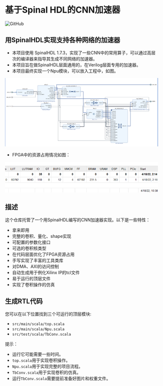 # 基于Spinal HDL的CNN加速器

![GitHub](https://img.shields.io/github/license/liuwei9/spinal_yolo)

## 用SpinalHDL实现支持各种网络的加速器

- 本项目使用 SpinalHDL 1.7.3，实现了一些CNN中的常用算子，可以通过高层次的编译器来指导其生成不同网络的加速器。
- 本项目旨在做SpinalHDL层面通用的，在Verilog层面专用的加速器。
- 本项目最终实现一个Npu模块，可以放入工程中，如图。


![block_design](./img/block_design.png)

- FPGA中的资源占用情况如图：

![resource](./img/resource.png)

## 描述

这个仓库托管了一个用SpinalHDL编写的CNN加速器实现。以下是一些特性：

- 拿来即用
- 完整的卷积、量化、shape实现
- 可配置的参数化接口
- 可选的卷积核类型
- 在代码层面优化了FPGA资源占用
- 手写实现了丰富的工具类库
- 对DMA、AXI的访问控制
- 自动生成用于例化Xilinx IP的tcl文件
- 易于运行的顶层文件
- 实现了卷积操作的仿真

## 生成RTL代码

您可以在以下位置找到三个可运行的顶层模块:
- `src/main/scala/top.scala`
- `src/main/scala/Npu.scala`
- `src/test/scala/TbConv.scala`

提示：
- 运行它可能需要一些时间。
- `top.scala`用于实现卷积操作。
- `Npu.scala`用于实现完整的项目流程。
- `TbConv.scala`用于实现卷积的仿真。
- 运行`TbConv.scala`需要提前准备好图片和权重文件。




